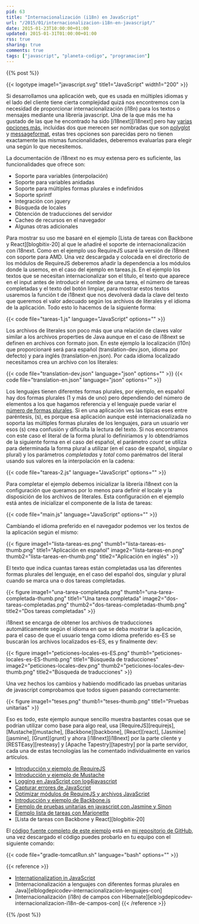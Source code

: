 ```yaml
---
pid: 63
title: "Internacionalización (i18n) en JavaScript"
url: "/2015/01/internacionalizacion-i18n-en-javascript/"
date: 2015-01-23T10:00:00+01:00
updated: 2015-01-31T01:00:00+01:00
rss: true
sharing: true
comments: true
tags: ["javascript", "planeta-codigo", "programacion"]
---
```


{{% post %}}

{{< logotype image1="javascript.svg" title1="JavaScript" width1="200" >}}

Si desarrollamos una aplicación web, que es usada en múltiples idiomas y el lado del cliente tiene cierta complejidad quizá nos encontremos con la necesidad de proporcionar internacionalización (i18n) para los textos o mensajes mediante una librería javascript. Una de la que más me ha gustado de las que he encontrado ha sido [i18next][i18next] pero hay [varias opciones más](https://stackoverflow.com/questions/3084675/internationalization-in-javascript), incluidas dos que merecen ser nombradas que son [polyglot](http://airbnb.github.io/polyglot.js/) y [messageformat](https://github.com/SlexAxton/messageformat.js), estas tres opciones son parecidas pero no tienen exactamente las mismas funcionalidades, deberemos evaluarlas para elegir una según lo que necesitemos.

La documentación de i18next no es muy extensa pero es suficiente, las funcionalidades que ofrece son:

* Soporte para variables (interpolación)
* Soporte para variables anidadas
* Soporte para múltiples formas plurales e indefinidos
* Soporte sprintf
* Integración con jquery
* Búsqueda de locales
* Obtención de traducciones del servidor
* Cacheo de recursos en el navegador
* Algunas otras adicionales

Para mostrar su uso me basaré en el ejemplo [Lista de tareas con Backbone y React][blogbitix-20] al que le añadiré el soporte de internacionalización con i18next. Como en el ejemplo uso RequireJS usaré la versión de i18next con soporte para AMD. Una vez descargada y colocada en el directorio de los módulos de RequireJS deberemos añadir la dependencia a los módulos donde la usemos, en el caso del ejemplo en tareas.js. En el ejemplo los textos que se necesitan internacionalizar son el título, el texto que aparece en el input antes de introducir el nombre de una tarea, el número de tareas completadas y el texto del botón limpiar, para mostrar estos textos usaremos la función t de i18next que nos devolverá dada la clave del texto que queremos el valor adecuado según los archivos de literales y el idioma de la aplicación. Todo esto lo hacemos de la siguiente forma:

{{< code file="tareas-1.js" language="JavaScript" options="" >}}

Los archivos de literales son poco más que una relación de claves valor similar a los archivos properties de Java aunque en el caso de i18next se definen en archivos con formato json. En este ejemplo la localización (l10n) que proporcionaré será para español (translation-dev.json, idioma por defecto) y para inglés (translation-en.json). Por cada idioma localizado necesitamos crea un archivo con los literales:

{{< code file="translation-dev.json" language="json" options="" >}}
{{< code file="translation-en.json" language="json" options="" >}}

Los lenguajes tienen diferentes formas plurales, por ejemplo, en español hay dos formas plurales (1 y más de uno) pero dependiendo del número de elementos a los que hagamos referencia y el lenguaje puede variar el [número de formas plurales](http://docs.translatehouse.org/projects/localization-guide/en/latest/l10n/pluralforms.html?id=l10n/pluralforms). Si en una aplicación ves las típicas eses entre paréntesis, (s), es porque esa aplicación aunque esté internacionalizada no soporta las múltiples formas plurales de los lenguajes, para un usuario ver esos (s) crea confusión y dificulta la lectura del texto. Si nos encontramos con este caso el literal de la forma plural lo definiríamos y lo obtendríamos de la siguiente forma en el caso del español, el parámetro _count_ se utiliza para determinada la forma plural a utilizar (en el caso de español, singular o plural) y los parámetros _completadas_ y _total_ como parématros del literal usando sus valores en la interpolación en la cadena:

{{< code file="tareas-2.js" language="JavaScript" options="" >}}

Para completar el ejemplo debemos inicializar la librería i18next con la configuración que queramos por lo menos para definir el locale  y la disposición de los archivos de literales. Esta configuración en el ejemplo está antes de inicializar el componente de la lista de tareas:

{{< code file="main.js" language="JavaScript" options="" >}}

Cambiando el idioma preferido en el navegador podemos ver los textos de la aplicación según el mismo:

{{< figure
    image1="lista-tareas-es.png" thumb1="lista-tareas-es-thumb.png" title1="Aplicación en español"
    image2="lista-tareas-en.png" thumb2="lista-tareas-en-thumb.png" title2="Aplicación en inglés" >}}

El texto que indica cuantas tareas están completadas usa las diferentes formas plurales del lenguaje, en el caso del español dos, singular y plural cuando se marca una o dos tareas completadas.

{{< figure
    image1="una-tarea-completada.png" thumb1="una-tarea-completada-thumb.png" title1="Una tarea completada"
    image2="dos-tareas-completadas.png" thumb2="dos-tareas-completadas-thumb.png" title2="Dos tareas completadas" >}}

i18next se encarga de obtener los archivos de traducciones automáticamente según el idioma en que se deba mostrar la aplicación, para el caso de que el usuario tenga como idioma preferido es-ES se buscarán los archivos localizados es-ES, es y finalmente dev:

{{< figure
    image1="peticiones-locales-es-ES.png" thumb1="peticiones-locales-es-ES-thumb.png" title1="Búsqueda de traducciones"
    image2="peticiones-locales-dev.png" thumb2="peticiones-locales-dev-thumb.png" title2="Búsqueda de traducciones" >}}

Una vez hechos los cambios y habiendo modificado las pruebas unitarias de javascript comprobamos que todos siguen pasando correctamente:

{{< figure
    image1="teses.png" thumb1="teses-thumb.png" title1="Pruebas unitarias" >}}

Eso es todo, este ejemplo aunque sencillo muestra bastantes cosas que se podrían utilizar como base para algo real, usa [RequireJS][requirejs], [Mustache][mustache], [Backbone][backbone], [React][react], [Jasmine][jasmine], [Grunt][grunt] y ahora [i18next][i18next] por la parte cliente y [RESTEasy][resteasy] y [Apache Tapestry][tapestry] por la parte servidor, cada una de estas tecnologías las he comentado individualmente en varios artículos.

* [Introducción y ejemplo de RequireJS](https://elblogdepicodev.blogspot.com.es/2013/03/introduccion-y-ejemplo-de-requirejs.html)
* [Introducción y ejemplo de Mustache](https://elblogdepicodev.blogspot.com.es/2013/03/introduccion-y-ejemplo-de-mustache.html)
* [Logging en JavaScript con log4javascript](https://elblogdepicodev.blogspot.com.es/2013/03/logging-en-javascript-con-log4javascript.html)
* [Capturar errores de JavaScript](https://elblogdepicodev.blogspot.com.es/2013/04/capturar-errores-de-javascript.html)
* [Optimizar módulos de RequireJS y archivos JavaScript](https://elblogdepicodev.blogspot.com.es/2013/04/optimizar-modulos-de-requirejs.html)
* [Introducción y ejemplo de Backbone.js](http://elblogdepicodev.blogspot.com/2013/04/introduccion-y-ejemplo-de-backbonejs.html)
* [Ejemplo de pruebas unitarias en javascript con Jasmine y Sinon](https://elblogdepicodev.blogspot.com.es/2013/05/ejemplo-de-pruebas-unitarias-en.html)
* [Ejemplo lista de tareas con Marionette](https://elblogdepicodev.blogspot.com.es/2013/08/ejemplo-lista-de-tareas-con-marionette.html)
* [Lista de tareas con Backbone y React][blogbitix-20]

El [código fuente completo de este ejemplo](https://github.com/picodotdev/blog-ejemplos/tree/master/BackboneReact) está en [mi repositorio de GitHub](https://github.com/picodotdev), una vez descargado el código puedes probarlo en tu equipo con el siguiente comando:

{{< code file="gradle-tomcatRun.sh" language="bash" options="" >}}

{{< reference >}}
* [Internationalization in JavaScript](https://stackoverflow.com/questions/3084675/internationalization-in-javascript)
* [Internacionalización a lenguajes con diferentes formas plurales en Java][elblogdepicodev-internacionalizacion-lenguajes-con]
* [Internacionalización (i18n) de campos con Hibernate][elblogdepicodev-internacionalizacion-i18n-de-campos-con]
{{< /reference >}}

{{% /post %}}
